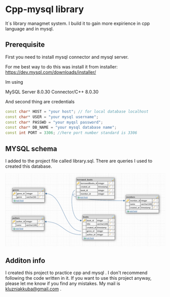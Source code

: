 # Cpp-mysql library

It`s library managmet system. I build it to gain more expirience in cpp language and in mysql.


## Prerequisite

First you need to install mysql connector and mysql server.

For me best way to do this was install it from installer:
https://dev.mysql.com/downloads/installer/

Im using 

MySQL Server 8.0.30
Connector/C++ 8.0.30

And second thing are credentials

```cpp
const char* HOST = "your host"; // for local database localhost
const char* USER = "your mysql username";
const char* PASSWD = "your myqsl password";
const char* DB_NAME = "your mysql database name";
const int PORT = 3306; //here port number standard is 3306
```

## MYSQL schema

I added to the project file called library.sql. There are queries 
I used to created this database.

![MySQL schema screenshot](librarySchema.png?raw=true "MySQL schema screenshot")


## Additon info

I created this project to practice cpp and mysql . I don't recommend following the code written in it. If you want to use this project anyway, please let me know if you find any mistakes. My mail is kluzniakkuba@gmail.com . 
